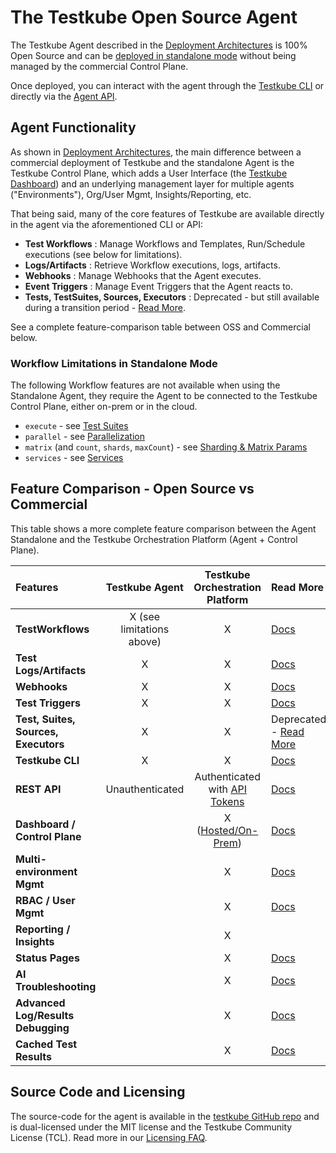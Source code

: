 # The Testkube Open Source Agent

The Testkube Agent described in the [Deployment Architectures](install/deployment-architectures) is
100% Open Source and can be [deployed in standalone mode](install/standalone-agent) without being managed
by the commercial Control Plane.

Once deployed, you can interact with the agent through the [Testkube CLI](install/cli) or directly via the
[Agent API](/openapi/overview#agent-api).

## Agent Functionality

As shown in [Deployment Architectures](install/deployment-architectures), the main difference between a commercial deployment of
Testkube and the standalone Agent is the Testkube Control Plane, which adds a User Interface (the [Testkube Dashboard](testkube-dashboard-explore))
and an underlying management layer for multiple agents ("Environments"), Org/User Mgmt, Insights/Reporting, etc.

That being said, many of the core features of Testkube are available directly in the agent via the aforementioned CLI or API:

- **Test Workflows** : Manage Workflows and Templates, Run/Schedule executions (see below for limitations).
- **Logs/Artifacts** : Retrieve Workflow executions, logs, artifacts.
- **Webhooks** : Manage Webhooks that the Agent executes.
- **Event Triggers** : Manage Event Triggers that the Agent reacts to.
- **Tests, TestSuites, Sources, Executors** : Deprecated - but still available during a transition period - [Read More](legacy-features).

See a complete feature-comparison table between OSS and Commercial below.

### Workflow Limitations in Standalone Mode

The following Workflow features are not available when using the Standalone Agent, they require
the Agent to be connected to the Testkube Control Plane, either on-prem or in the cloud.

- `execute` - see [Test Suites](test-workflows-test-suites)
- `parallel` - see [Parallelization](test-workflows-parallel)
- `matrix` (and `count`, `shards`, `maxCount`) - see [Sharding & Matrix Params](test-workflows-matrix-and-sharding)
- `services` - see [Services](test-workflows-services)

## Feature Comparison - Open Source vs Commercial

This table shows a more complete feature comparison between the Agent Standalone and the 
Testkube Orchestration Platform (Agent + Control Plane). 

| Features                             |      Testkube Agent       |                              Testkube Orchestration Platform                               | Read More                                              |
|:-------------------------------------|:-------------------------:|:------------------------------------------------------------------------------------------:|:-------------------------------------------------------|
| **TestWorkflows**                    | X (see limitations above) |                                             X                                              | [Docs](test-workflows)                                 |
| **Test Logs/Artifacts**              |             X             |                                             X                                              | [Docs](logs-and-artifacts)                             |
| **Webhooks**                         |             X             |                                             X                                              | [Docs](webhooks)                                       |
| **Test Triggers**                    |             X             |                                             X                                              | [Docs](triggering-overview)                            |
| **Test, Suites, Sources, Executors** |             X             |                                             X                                              | Deprecated - [Read More](legacy-features)              |
| **Testkube CLI**                     |             X             |                                             X                                              | [Docs](install/cli)                                    |
| **REST API**                         |      Unauthenticated      | Authenticated with [API Tokens](/testkube-pro/articles/organization-management#api-tokens) | [Docs](/openapi/overview)                              |
| **Dashboard / Control Plane**        |                           |                  X  ([Hosted/On-Prem](install/deployment-architectures))                   | [Docs](testkube-dashboard-explore)                     |
| **Multi-environment Mgmt**           |                           |                                             X                                              | [Docs](/testkube-pro/articles/environment-management)  |
| **RBAC / User Mgmt**                 |                           |                                             X                                              | [Docs](/testkube-pro/articles/organization-management) |
| **Reporting / Insights**             |                           |                                             X                                              |                                                        |
| **Status Pages**                     |                           |                                             X                                              | [Docs](/testkube-pro/articles/status-pages)            |
| **AI Troubleshooting**               |                           |                                             X                                              | [Docs](/testkube-pro/articles/AI-test-insights)        |
| **Advanced Log/Results Debugging**   |                           |                                             X                                              | [Docs](/testkube-pro/articles/log-highlighting)        |
| **Cached Test Results**              |                           |                                             X                                              | [Docs](/testkube-pro/articles/cached-results)          |

## Source Code and Licensing

The source-code for the agent is available in the [testkube GitHub repo](https://github.com/kubeshop/testkube)
and is dual-licensed under the MIT license and the Testkube Community License (TCL).
Read more in our [Licensing FAQ](testkube-licensing-FAQ).
